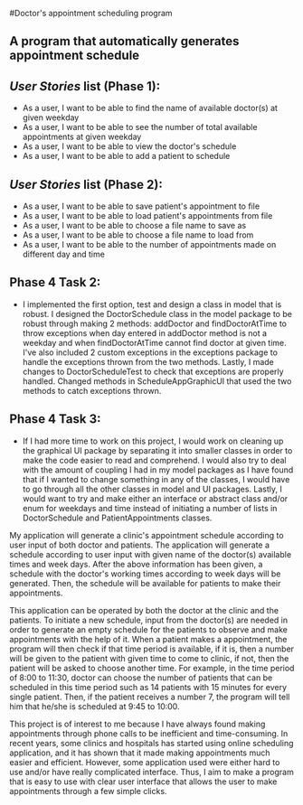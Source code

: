 #Doctor's appointment scheduling program

## A program that automatically generates appointment schedule

## *User Stories* list (Phase 1):
- As a user, I want to be able to find the name of available doctor(s) at given weekday
- As a user, I want to be able to see the number of total available appointments at given weekday
- As a user, I want to be able to view the doctor's schedule
- As a user, I want to be able to add a patient to schedule

## *User Stories* list (Phase 2):
- As a user, I want to be able to save patient's appointment to file
- As a user, I want to be able to load patient's appointments from file
- As a user, I want to be able to choose a file name to save as
- As a user, I want to be able to choose a file name to load from
- As a user, I want to be able to the number of appointments made on different day and time

## Phase 4 Task 2:
- I implemented the first option, test and design a class in model that is robust. I designed the DoctorSchedule class 
in the model package to be robust through making 2 methods: addDoctor and findDoctorAtTime to throw exceptions when day
entered in addDoctor method is not a weekday and when findDoctorAtTime cannot find doctor at given time. I've also
included 2 custom exceptions in the exceptions package to handle the exceptions thrown from the two methods. Lastly, I
made changes to DoctorScheduleTest to check that exceptions are properly handled. Changed methods in 
ScheduleAppGraphicUI that used the two methods to catch exceptions thrown.

## Phase 4 Task 3:
- If I had more time to work on this project, I would work on cleaning up the graphical UI package by separating it 
into smaller classes in order to make the code easier to read and comprehend. I would also try to deal with the amount
of coupling I had in my model packages as I have found that if I wanted to change something in any of the classes, I 
would have to go through all the other classes in model and UI packages. Lastly, I would want to try and make either an
interface or abstract class and/or enum for weekdays and time instead of initiating a number of lists in DoctorSchedule
and PatientAppointments classes. 

My application will generate a clinic's appointment schedule according to user input of both doctor and patients. The
application will generate a schedule according to user input with given name of the doctor(s) available times and week 
days. After the above information has been given, a schedule with the doctor's working times according to week days
will be generated. Then, the schedule will be available for patients to make their appointments. 

This application can be operated by both the doctor at the clinic and the patients. To initiate a new schedule, input
from the doctor(s) are needed in order to generate an empty schedule for the patients to observe and make appointments
with the help of it. When a patient makes a appointment, the program will then check if that time period is available,
if it is, then a number will be given to the patient with given time to come to clinic, if not, then the patient will
be asked to choose another time. For example, in the time period of 8:00 to 11:30, doctor can choose the number
of patients that can be scheduled in this time period such as 14 patients with 15 minutes for every single patient. 
Then, if the patient receives a number 7, the program will tell him that he/she is scheduled at 9:45 to 10:00.

This project is of interest to me because I have always found making appointments through phone calls to be inefficient
and time-consuming. In recent years, some clinics and hospitals has started using online scheduling application, and it
has shown that it made making appointments much easier and efficient. However, some application used were either hard
to use and/or have really complicated interface. Thus, I aim to make a program that is easy to use with clear user 
interface that allows the user to make appointments through a few simple clicks.